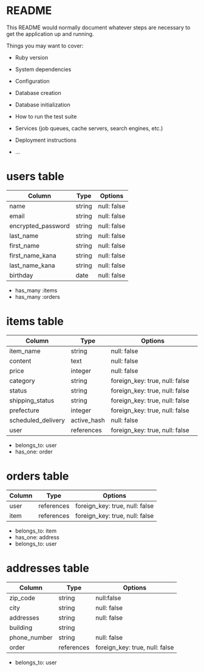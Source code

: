 # README

This README would normally document whatever steps are necessary to get the
application up and running.

Things you may want to cover:

* Ruby version

* System dependencies

* Configuration

* Database creation

* Database initialization

* How to run the test suite

* Services (job queues, cache servers, search engines, etc.)

* Deployment instructions

* ...

# users table
|Column               |Type    |Options     |
|--------------------|---------|------------|
|name                |string   |null: false |
|email               |string   |null: false |unique: true|
|encrypted_password  |string   |null: false |
|last_name           |string   |null: false |
|first_name          |string   |null: false |
|first_name_kana     |string   |null: false |
|last_name_kana      |string   |null: false |
|birthday            |date     |null: false |

- has_many :items
- has_many :orders


# items table

|Column              |Type       |Options     |
|--------------------|---------- |------------|
|item_name           |string     |null: false |
|content             |text       |null: false |
|price               |integer    |null: false |
|category            |string     |foreign_key: true, null: false |
|status              |string     |foreign_key: true, null: false |
|shipping_status     |string     |foreign_key: true, null: false |
|prefecture          |integer    |foreign_key: true, null: false |
|scheduled_delivery  |active_hash|null: false |
|user                |references|foreign_key: true, null: false　|


- belongs_to: user
- has_one: order



# orders table

|Column              |Type        |Options                       |
|--------------------|------------|------------------------------|
|user                |references  |foreign_key: true, null: false|
|item                |references  |foreign_key: true, null: false|

- belongs_to: item
- has_one: address
- belongs_to: user




# addresses table

|Column              |Type        |Options     |
|--------------------|------------|------------|
|zip_code            |string      |null:false  |
|city                |string      |null: false |
|addresses           |string      |null: false |
|building            |string      |
|phone_number        |string      |null: false |
|order               |references  |foreign_key: true, null: false|

- belongs_to: user




